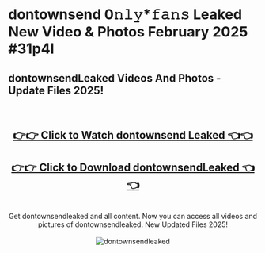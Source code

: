 # dontownsend 0𝚗𝚕𝚢*𝚏𝚊𝚗𝚜 Leaked New Video & Photos February 2025 #31p4l

<h2>dontownsendLeaked Videos And Photos - Update Files 2025!</h2>
<br>
<div align="center">
<h2><a href="https://mediaupload.pro?title=dontownsend&ref=11F" rel="nofollow">👉👉 Click to Watch dontownsend Leaked 👈👈</a></h2>
<h2><a href="https://mediaupload.pro?title=dontownsend&ref=11F" rel="nofollow">👉👉 Click to Download dontownsendLeaked 👈👈</a></h2>
<br>
Get dontownsendleaked and all content. Now you can access all videos and pictures of dontownsendleaked. New Updated Files 2025!
<br>
<br>
<a href="https://mediaupload.pro?title=dontownsend&ref=11F" rel="nofollow" data-target="animated-image.originalLink"><img src="https://i.ibb.co/Gkj2r4b/banner.png" alt="dontownsendleaked" style="max-width: 100%; display: inline-block;" data-target="animated-image.originalImage"></a>
</div>
<br>

